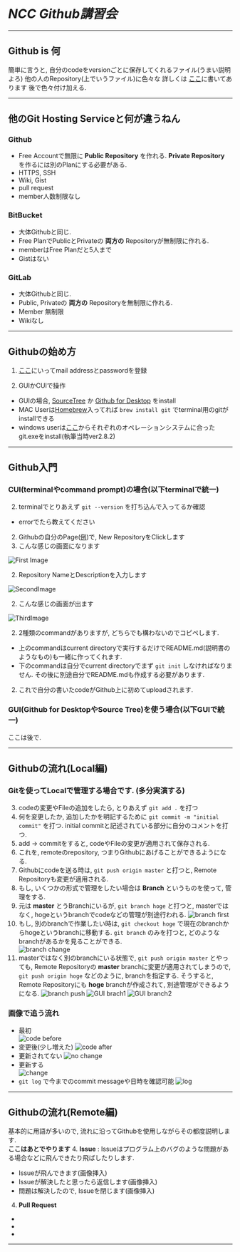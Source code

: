 # ***NCC Github講習会***

---

## **Github is 何**
簡単に言うと, 自分のcodeをversionごとに保存してくれるファイル(うまい説明よろ)
他の人のRepository(上でいうファイル)に色々な
詳しくは [ここ](https://ja.wikipedia.org/wiki/GitHub)に書いてあります
後で色々付け加える.

---

## **他のGit Hosting Serviceと何が違うねん**
### **Github**
 -  Free Accountで無限に **Public Repository** を作れる. **Private Repository** を作るには別のPlanにする必要がある.
 - HTTPS, SSH
 - Wiki, Gist
 - pull request
 - member人数制限なし   

### **BitBucket**
 - 大体Githubと同じ.
 - Free PlanでPublicとPrivateの **両方の** Repositoryが無制限に作れる.  
 - memberはFree Planだと5人まで
 - Gistはない  

### **GitLab**
 - 大体Githubと同じ.
 -  Public, Privateの **両方の** Repositoryを無制限に作れる.  
 - Member 無制限
 - Wikiなし  


---

## **Githubの始め方**  

 1. [ここ](https://github.com/)にいってmail addressとpasswordを登録  

 1. GUIかCUIで操作  
  - GUIの場合, [SourceTree](https://www.sourcetreeapp.com/) か [Github for Desktop](https://desktop.github.com/) をinstall
  - MAC Userは[Homebrew](http://brew.sh/index_ja.html)入ってれば `brew install git` でterminal用のgitがinstallできる  
  - windows userは[ここ](https://git-for-windows.github.io/)からそれぞれのオペレーションシステムに合ったgit.exeをinstall(執筆当時ver2.8.2)   

---

## **Github入門**  
### CUI(terminalやcommand prompt)の場合(以下terminalで統一)   
 2. terminalでとりあえず `git --version` を打ち込んで入ってるか確認  
  - errorでたら教えてください  

 2. Githubの自分のPage([例](https://github.com/fmsuvM?tab=repositories))で, New RepositoryをClickします  
 2. こんな感じの画面になります  

 ![First Image](https://gyazo.com/579b371b8f6021b72a15f0240de63aec.jpg)  

 2. Repository NameとDescriptionを入力します  

  ![SecondImage](https://gyazo.com/dfb95f0d3fdcd1dffd168182ccdd3ad6.jpg)  

 2. こんな感じの画面が出ます  

  ![ThirdImage](https://gyazo.com/4f32aed5aac2b1171a5b8343270889c5.jpg)  

 2. 2種類のcommandがありますが, どちらでも構わないのでコピペします.   
  - 上のcommandはcurrent directoryで実行するだけでREADME.md(説明書のようなもの)も一緒に作ってくれます.
  - 下のcommandは自分でcurrent directoryでまず `git init` しなければなりません. その後に別途自分でREADME.mdも作成する必要があります.  
 2. これで自分の書いたcodeがGithub上に初めてuploadされます.  

### GUI(Github for DesktopやSource Tree)を使う場合(以下GUIで統一)
 ここは後で.

---
## **Githubの流れ(Local編)**
### Gitを使ってLocalで管理する場合です. (多分実演する)
 3. codeの変更やFileの追加をしたら, とりあえず `git add .` を打つ
 3. 何を変更したか, 追加したかを明記するために `git commit -m "initial commit"` を打つ. initial commitと記述されている部分に自分のコメントを打つ.
 3. add -> commitをすると, codeやFileの変更が適用されて保存される.  
 3. これを, remoteのrepository, つまりGithubにあげることができるようになる.
 3. Githubにcodeを送る時は, `git push origin master` と打つと, Remote Repositoryも変更が適用される.  
 3. もし, いくつかの形式で管理をしたい場合は **Branch** というものを使って, 管理をする.
 3. 元は **master** とうBranchにいるが,  `git branch hoge` と打つと, masterではなく, hogeというbranchでcodeなどの管理が別途行われる. ![branch first](https://gyazo.com/a756262bdd686f230df5c32e0a8dce14.jpg)
 3. もし, 別のbranchで作業したい時は, `git checkout hoge` で現在のbranchからhogeというbranchに移動する. `git branch` のみを打つと, どのようなbranchがあるかを見ることができる.  
 ![branch change](https://gyazo.com/bfc1d125f426477a3d062b2eb0f2e154.jpg)
 3. masterではなく別のbranchにいる状態で, `git push origin master` とやっても, Remote Repositoryの **master** branchに変更が適用されてしまうので, `git push origin hoge` などのように, branchを指定する. そうすると, Remote Repositoryにも **hoge** branchが作成されて, 別途管理ができるようになる.  ![branch push](https://gyazo.com/b49e5c1c10cb2fc636d94d63033bb0ca.jpg) ![GUI brach1](https://gyazo.com/b7c77c884dea50760b96d7a5010a42b8.jpg)  ![GUI branch2](https://gyazo.com/2734ab6ff55bc2332842aaba6baa1801.jpg)

### 画像で追う流れ
 - 最初  
 ![code before](https://gyazo.com/a925f28d70f4cff277cb06768a396c2d.jpg)
 - 変更後(少し増えた) ![code after](https://gyazo.com/128e255ba0f2e35757340c604c56dbbe.jpg)
 - 更新されてない ![no change](https://gyazo.com/a64ed049f2237c0c2f14582994e34bb2.jpg)
 - 更新する  
 ![change](https://gyazo.com/f62a2882a4897c77a62ab8243679226a.jpg)
 - `git log` で今までのcommit messageや日時を確認可能 ![log](https://gyazo.com/732079fba6a266e2db4ffb844b3f022d.jpg)

---

## **Githubの流れ(Remote編)**  
基本的に用語が多いので, 流れに沿ってGithubを使用しながらその都度説明します.  
**ここはあとでやります**
 4. **Issue** :  Issueはプログラム上のバグのような問題がある場合などに飛んできたり飛ばしたりします.
  - Issueが飛んできます(画像挿入)
  - Issueが解決したと思ったら返信します(画像挿入)
  - 問題は解決したので, Issueを閉じます(画像挿入)

 4. **Pull Request**
  -    
  -   
  -  
















---
